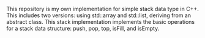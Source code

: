 This repository is my own implementation for simple stack data type in C++. This includes two versions: using std::array and std::list, deriving from an abstract class. This stack implementation implements the basic operations for a stack data structure: push, pop, top, isFill, and isEmpty.

